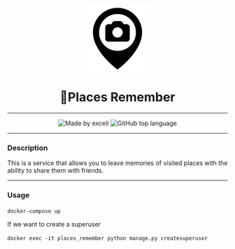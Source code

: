 <div align="center">
    <img src="places_remember/app_remember/static/app_remember/img/free-icon-camera-5203048.png" width=150 height=150>
</div>

<h1 align="center">📍Places Remember</h1>

---

<div align="center">
    <img alt="Made by exceli" src="https://img.shields.io/badge/made by-exceli-blue">
    <img alt="GitHub top language" src="https://img.shields.io/github/languages/top/exceli/places_remember">
</div>

---

### Description
This is a service that allows you to leave memories of visited places with the ability to share them with friends.

---

### Usage
```docker-compose up```

If we want to create a superuser

```docker exec -it places_remember python manage.py createsuperuser```

